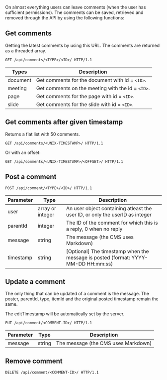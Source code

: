 On almost everything users can leave comments (when the user has sufficient permissions).
The comments can be saved, retrieved and removed through the API by using the following functions:

## Get comments
Getting the latest comments by using this URL. The comments are returned as a threaded array.

```http
GET /api/comments/<TYPE>/<ID>/ HTTP/1.1
```
| Types         | Description                                                      |
|---------------|------------------------------------------------------------------|
| document      | Get comments for the document with id = `<ID>`.                  |
| meeting       | Get comments on the meeting with the id = `<ID>`.                |
| page          | Get comments for the page with id = `<ID>`.                      |
| slide         | Get comments for the slide with id = `<ID>`.                     |

## Get comments after given timestamp

Returns a flat list with 50 comments.
```http
GET /api/comments/<UNIX-TIMESTAMP>/ HTTP/1.1
```

Or with an offset:

```http
GET /api/comments/<UNIX-TIMESTAMP>/<OFFSET>/ HTTP/1.1
```

## Post a comment

```http
POST /api/comment/<TYPE>/<ID>/ HTTP/1.1
```
| Parameter         | Type              | Description                                                                       |
|-------------------|-------------------|-----------------------------------------------------------------------------------|
| user              | array or integer  | An user object containing atleast the user ID, or only the userID as integer      |
| parentId          | integer           | The ID of the comment for which this is a reply, 0 when no reply                  |
| message           | string            | The message (the CMS uses Markdown)                                               |
| timestamp         | string            | [Optional] The timestamp when the message is posted (format: YYYY-MM-DD HH:mm:ss) |

## Update a comment
The only thing that can be updated of a comment is the message. The poster, parentId, type, itemId and the original posted timestamp remain the same.

The editTimestamp will be automatically set by the server.

```http
PUT /api/comment/<COMMENT-ID>/ HTTP/1.1
```

| Parameter         | Type              | Description                                                                       |
|-------------------|-------------------|-----------------------------------------------------------------------------------|
| message           | string            | The message (the CMS uses Markdown)                                               |

## Remove comment

```http
DELETE /api/comment/<COMMENT-ID>/ HTTP/1.1
```
